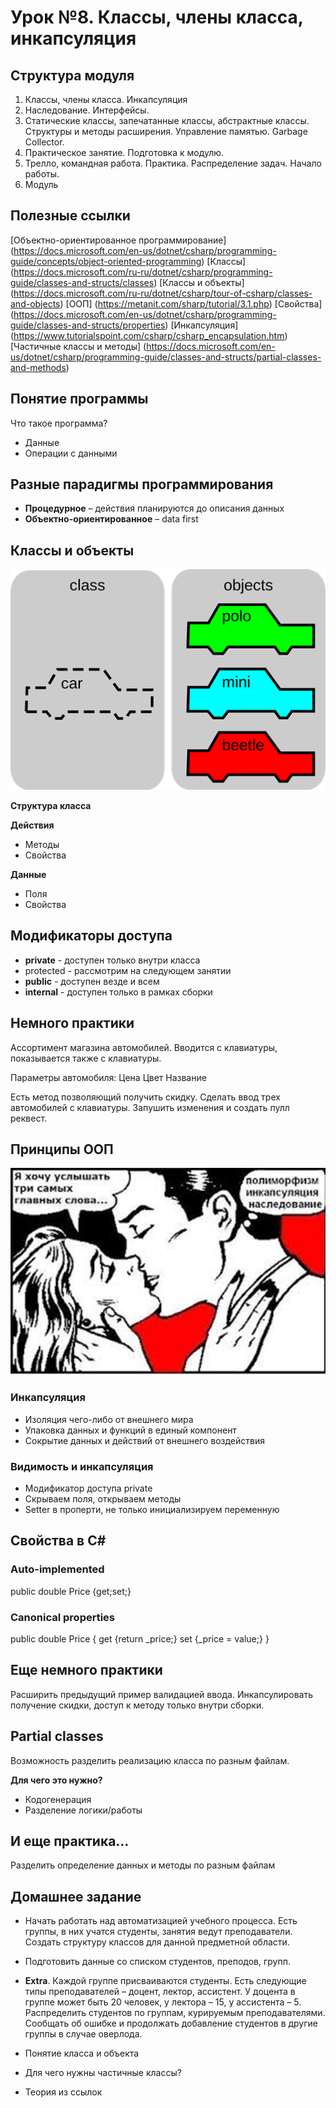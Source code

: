 # Урок №8. Классы, члены класса, инкапсуляция

## Структура модуля

1. Классы, члены класса. Инкапсуляция
2. Наследование. Интерфейсы.
3. Статические классы, запечатанные классы, абстрактные классы. Структуры и методы расширения. Управление памятью. Garbage Collector.
4. Практическое занятие. Подготовка к модулю.
5. Трелло, командная работа. Практика. Распределение задач. Начало работы.
6. Модуль

## Полезные ссылки

[Объектно-ориентированное программирование] (https://docs.microsoft.com/en-us/dotnet/csharp/programming-guide/concepts/object-oriented-programming)
[Классы] (https://docs.microsoft.com/ru-ru/dotnet/csharp/programming-guide/classes-and-structs/classes)
[Классы и объекты] (https://docs.microsoft.com/ru-ru/dotnet/csharp/tour-of-csharp/classes-and-objects)
[ООП] (https://metanit.com/sharp/tutorial/3.1.php)
[Свойства] (https://docs.microsoft.com/en-us/dotnet/csharp/programming-guide/classes-and-structs/properties)
[Инкапсуляция] (https://www.tutorialspoint.com/csharp/csharp_encapsulation.htm)
[Частичные классы и методы] (https://docs.microsoft.com/en-us/dotnet/csharp/programming-guide/classes-and-structs/partial-classes-and-methods)

## Понятие программы

Что такое программа?

* Данные
* Операции с данными

## Разные парадигмы программирования

* **Процедурное** – действия планируются до описания данных
* **Объектно-ориентированное** – data first

## Классы и объекты

![Классы и объекты](/Module-2/images/classes-objects.png)

**Структура класса**

**Действия**

* Методы
* Свойства

**Данные**
* Поля
* Свойства

## Модификаторы доступа

* **private** - доступен только внутри класса
* protected - рассмотрим на следующем занятии
* **public** - доступен везде и всем
* **internal** - доступен только в рамках сборки

## Немного практики

Ассортимент магазина автомобилей. Вводится с клавиатуры, показывается также с клавиатуры.

Параметры автомобиля:
Цена
Цвет
Название

Есть метод позволяющий получить скидку. 
Сделать ввод трех автомобилей с клавиатуры. Запушить изменения и создать пулл реквест.

## Принципы ООП

![Главные принципы ООП](/Module-2/images/opp-principles.png)

### Инкапсуляция

* Изоляция чего-либо от внешнего мира
* Упаковка данных и функций в единый компонент
* Сокрытие данных и действий от внешнего воздействия

### Видимость и инкапсуляция

* Модификатор доступа private
* Скрываем поля, открываем методы
* Setter в проперти, не только инициализируем переменную

## Свойства в C#

### Auto-implemented

public double Price {get;set;}

### Canonical properties

public double Price 
{
	get {return _price;}
	set {_price = value;}
}

## Еще немного практики

Расширить предыдущий пример валидацией ввода. Инкапсулировать получение скидки, доступ к методу только внутри сборки.

## Partial classes

Возможность разделить реализацию класса по разным файлам.

**Для чего это нужно?**

* Кодогенерация
* Разделение логики/работы

## И еще практика...

Разделить определение данных и методы по разным файлам

## Домашнее задание

* Начать работать над автоматизацией учебного процесса. Есть группы, в них учатся студенты, занятия ведут 
преподаватели. Создать структуру классов для данной предметной области.

* Подготовить данные со списком студентов, преподов, групп.

* **Extra**. Каждой группе присваиваются студенты. Есть следующие типы преподавателей – доцент, лектор, ассистент. У доцента в группе может быть 20 человек, у лектора – 15, у ассистента – 5. Распределить студентов по группам, курируемым преподавателями. Сообщать об ошибке и продолжать добавление студентов в другие группы в случае оверлода.

* Понятие класса и объекта
* Для чего нужны частичные классы?
* Теория из ссылок
